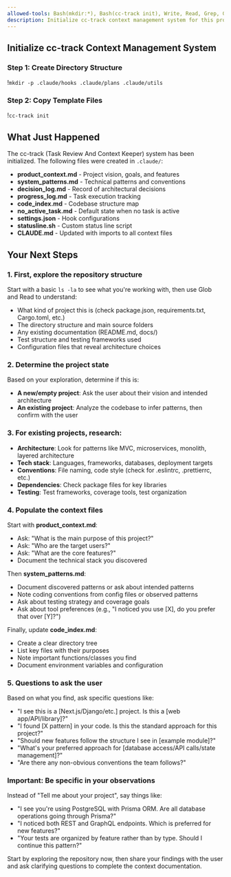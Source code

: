 ```yaml
---
allowed-tools: Bash(mkdir:*), Bash(cc-track init), Write, Read, Grep, Glob
description: Initialize cc-track context management system for this project
---
```


## Initialize cc-track Context Management System

### Step 1: Create Directory Structure
!`mkdir -p .claude/hooks .claude/plans .claude/utils`

### Step 2: Copy Template Files
!`cc-track init`

## What Just Happened

The cc-track (Task Review And Context Keeper) system has been initialized. The following files were created in `.claude/`:

- **product_context.md** - Project vision, goals, and features
- **system_patterns.md** - Technical patterns and conventions
- **decision_log.md** - Record of architectural decisions
- **progress_log.md** - Task execution tracking
- **code_index.md** - Codebase structure map
- **no_active_task.md** - Default state when no task is active
- **settings.json** - Hook configurations
- **statusline.sh** - Custom status line script
- **CLAUDE.md** - Updated with imports to all context files

## Your Next Steps

### 1. First, explore the repository structure

Start with a basic `ls -la` to see what you're working with, then use Glob and Read to understand:
- What kind of project this is (check package.json, requirements.txt, Cargo.toml, etc.)
- The directory structure and main source folders
- Any existing documentation (README.md, docs/)
- Test structure and testing frameworks used
- Configuration files that reveal architecture choices

### 2. Determine the project state

Based on your exploration, determine if this is:
- **A new/empty project**: Ask the user about their vision and intended architecture
- **An existing project**: Analyze the codebase to infer patterns, then confirm with the user

### 3. For existing projects, research:

- **Architecture**: Look for patterns like MVC, microservices, monolith, layered architecture
- **Tech stack**: Languages, frameworks, databases, deployment targets
- **Conventions**: File naming, code style (check for .eslintrc, .prettierrc, etc.)
- **Dependencies**: Check package files for key libraries
- **Testing**: Test frameworks, coverage tools, test organization

### 4. Populate the context files

Start with **product_context.md**:
- Ask: "What is the main purpose of this project?"
- Ask: "Who are the target users?"
- Ask: "What are the core features?"
- Document the technical stack you discovered

Then **system_patterns.md**:
- Document discovered patterns or ask about intended patterns
- Note coding conventions from config files or observed patterns
- Ask about testing strategy and coverage goals
- Ask about tool preferences (e.g., "I noticed you use [X], do you prefer that over [Y]?")

Finally, update **code_index.md**:
- Create a clear directory tree
- List key files with their purposes
- Note important functions/classes you find
- Document environment variables and configuration

### 5. Questions to ask the user

Based on what you find, ask specific questions like:
- "I see this is a [Next.js/Django/etc.] project. Is this a [web app/API/library]?"
- "I found [X pattern] in your code. Is this the standard approach for this project?"
- "Should new features follow the structure I see in [example module]?"
- "What's your preferred approach for [database access/API calls/state management]?"
- "Are there any non-obvious conventions the team follows?"

### Important: Be specific in your observations
Instead of "Tell me about your project", say things like:
- "I see you're using PostgreSQL with Prisma ORM. Are all database operations going through Prisma?"
- "I noticed both REST and GraphQL endpoints. Which is preferred for new features?"
- "Your tests are organized by feature rather than by type. Should I continue this pattern?"

Start by exploring the repository now, then share your findings with the user and ask clarifying questions to complete the context documentation.